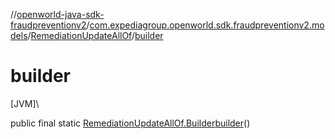//[openworld-java-sdk-fraudpreventionv2](../../../index.md)/[com.expediagroup.openworld.sdk.fraudpreventionv2.models](../index.md)/[RemediationUpdateAllOf](index.md)/[builder](builder.md)

# builder

[JVM]\

public final static [RemediationUpdateAllOf.Builder](-builder/index.md)[builder](builder.md)()
